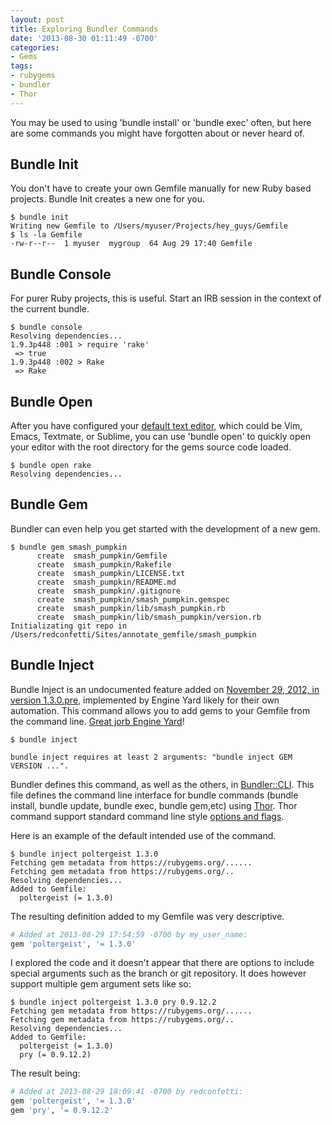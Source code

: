 ```yaml
---
layout: post
title: Exploring Bundler Commands
date: '2013-08-30 01:11:49 -0700'
categories:
- Gems
tags:
- rubygems
- bundler
- Thor
---
```


You may be used to using 'bundle install' or 'bundle exec' often, but here are
some commands you might have forgotten about or never heard of.
<!--more-->

## Bundle Init

You don't have to create your own Gemfile manually for new Ruby based projects.
Bundle Init creates a new one for you.

``` shell
$ bundle init
Writing new Gemfile to /Users/myuser/Projects/hey_guys/Gemfile
$ ls -la Gemfile
-rw-r--r--  1 myuser  mygroup  64 Aug 29 17:40 Gemfile
```

## Bundle Console

For purer Ruby projects, this is useful. Start an IRB session in the context of
the current bundle.

``` shell
$ bundle console
Resolving dependencies...
1.9.3p448 :001 > require 'rake'
 => true
1.9.3p448 :002 > Rake
 => Rake
```

## Bundle Open

After you have configured your [default text editor], which could be Vim, Emacs,
Textmate, or Sublime, you can use 'bundle open' to quickly open your editor with
the root directory for the gems source code loaded.

[default text editor]: ./2012/11/changing-the-default-text-editor/

``` shell
$ bundle open rake
Resolving dependencies...
```

## Bundle Gem

Bundler can even help you get started with the development of a new gem.

``` shell
$ bundle gem smash_pumpkin
      create  smash_pumpkin/Gemfile
      create  smash_pumpkin/Rakefile
      create  smash_pumpkin/LICENSE.txt
      create  smash_pumpkin/README.md
      create  smash_pumpkin/.gitignore
      create  smash_pumpkin/smash_pumpkin.gemspec
      create  smash_pumpkin/lib/smash_pumpkin.rb
      create  smash_pumpkin/lib/smash_pumpkin/version.rb
Initializating git repo in /Users/redconfetti/Sites/annotate_gemfile/smash_pumpkin
```

## Bundle Inject

Bundle Inject is an undocumented feature added on
[November 29, 2012, in version 1.3.0.pre], implemented by Engine Yard likely for
their own automation. This command allows you to add gems to your Gemfile from
the command line. [Great jorb Engine Yard]!

[November 29, 2012, in version 1.3.0.pre]: https://github.com/bundler/bundler/blob/master/CHANGELOG.md#130pre-nov-29-2012
[Great jorb Engine Yard]: http://www.youtube.com/watch?v=8C4ayBHTES0

``` shell
$ bundle inject

bundle inject requires at least 2 arguments: "bundle inject GEM VERSION ...".
```

Bundler defines this command, as well as the others, in [Bundler::CLI]. This
file defines the command line interface for bundle commands (bundle install,
bundle update, bundle exec, bundle gem,etc) using [Thor]. Thor command support
standard command line style [options and flags].

[Bundler::CLI]: https://github.com/bundler/bundler/blob/master/lib/bundler/cli.rb#L807
[Thor]: https://github.com/erikhuda/thor#description
[options and flags]: http://whatisthor.com/#options-and-flags

Here is an example of the default intended use of the command.

``` shell
$ bundle inject poltergeist 1.3.0
Fetching gem metadata from https://rubygems.org/......
Fetching gem metadata from https://rubygems.org/..
Resolving dependencies...
Added to Gemfile:
  poltergeist (= 1.3.0)
```

The resulting definition added to my Gemfile was very descriptive.

``` ruby
# Added at 2013-08-29 17:54:59 -0700 by my_user_name:
gem 'poltergeist', '= 1.3.0'
```

I explored the code and it doesn't appear that there are options to include
special arguments such as the branch or git repository. It does however support
multiple gem argument sets like so:

``` shell
$ bundle inject poltergeist 1.3.0 pry 0.9.12.2
Fetching gem metadata from https://rubygems.org/......
Fetching gem metadata from https://rubygems.org/..
Resolving dependencies...
Added to Gemfile:
  poltergeist (= 1.3.0)
  pry (= 0.9.12.2)
```

The result being:

``` ruby
# Added at 2013-08-29 18:09:41 -0700 by redconfetti:
gem 'poltergeist', '= 1.3.0'
gem 'pry', '= 0.9.12.2'
```
